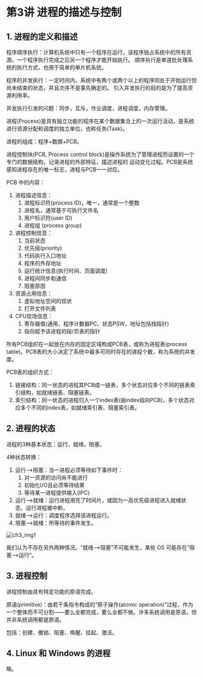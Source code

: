 # 第3讲 进程的描述与控制

## 1. 进程的定义和描述

程序顺序执行：计算机系统中只有一个程序在运行，该程序独占系统中的所有资源。一个程序执行完成之后另一个程序才能开始执行。
顺序执行是单道批处理系统的执行方式，也用于简单的单片机系统。

程序的并发执行：一定时间内，系统中有两个或两个以上的程序同处于开始运行但尚未结束的状态，并且次序不是事先确定的。
引入并发执行的目的是为了提高资源利用率。

并发执行引发的问题：同步，互斥，作业调度，进程调度，内存管理。

进程(Process)是具有独立功能的程序在某个数据集合上的一次运行活动，是系统进行资源分配和调度的独立单位，也称任务(Task)。

进程的组成：程序+数据+PCB。

进程控制块(PCB, Process control block)是操作系统为了管理进程而设置的一个专门的数据结构，记录进程的外部特征，描述进程的
运动变化过程。PCB是系统感知进程存在的唯一标志，进程与PCB一一对应。

PCB 中的内容：

1. 进程描述信息：
    1. 进程标识符(process ID)，唯一，通常是一个整数
    2. 进程名，通常基于可执行文件名
    3. 用户标识符(user ID)
    4. 进程组 (process group)
2. 进程控制信息：
    1. 当前状态
    2. 优先级(priority)
    3. 代码执行入口地址
    4. 程序的外存地址
    5. 运行统计信息(执行时间、页面调度)
    6. 进程间同步和通信
    7. 阻塞原因
3. 资源占用信息：
    1. 虚拟地址空间的现状
    2. 打开文件列表
4. CPU现场信息：
    1. 寄存器值(通用、程序计数器PC、状态PSW，地址包括栈指针)
    2. 指向赋予该进程的段/页表的指针

所有PCB组织在一起放在内存的固定区域构成PCB表，或称为进程表(process table)。PCB表的大小决定了系统中最多可同时存在的进程个数，称为系统的并发度。

PCB表的组织方式：

1. 链接结构：同一状态的进程其PCB成一链表，多个状态对应多个不同的链表索引结构，如就绪链表、阻塞链表。
2. 索引结构：同一状态的进程归入一个index表(由index指向PCB)，多个状态对应多个不同的index表，如就绪索引表、阻塞索引表。

## 2. 进程的状态

进程的3种基本状态：运行，就绪，阻塞。

4种状态转换：

1. 运行-->阻塞：当一进程必须等待如下事件时：
    1. 对一资源的访问尚不能进行
    2. 初始化I/O且必须等待结果
    3. 等待某一进程提供输入(IPC)
2. 运行-->就绪：运行进程用完了时间片，或因为一高优先级进程进入就绪状态，运行进程被中断。
3. 就绪-->运行：调度程序选择该进程运行。
4. 阻塞-->就绪：所等待的事件发生。

![ch3_img1](https://cdn.jsdelivr.net/gh/DerrickMarcus/picgo_image/images/os_ch3_img1.png)

我们认为不存在另外两种情况。“就绪-->阻塞”不可能发生，某些 OS 可能存在“阻塞-->运行”。

## 3. 进程控制

进程控制由具有特定功能的原语完成。

原语(primitive)：由若干条指令构成的“原子操作(atomic operation)”过程，作为一个整体而不可分割——要么全都完成，要么全都不做。许多系统调用是原语，但并非系统调用都是原语。

包括：创建、撤销、阻塞、唤醒、挂起、激活。

## 4. Linux 和 Windows 的进程

略。
